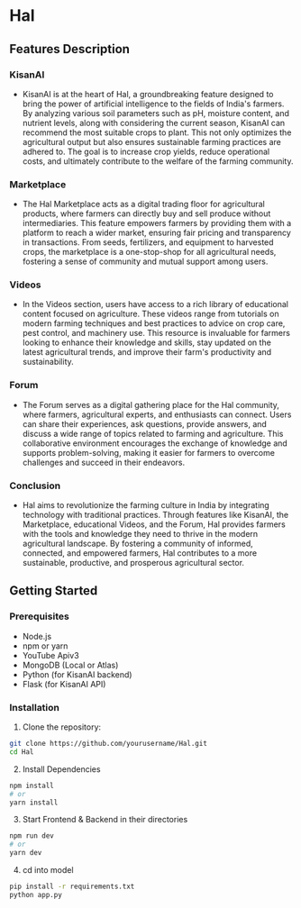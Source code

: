 # Hal

## Features Description

### KisanAI
- KisanAI is at the heart of Hal, a groundbreaking feature designed to bring the power of artificial intelligence to the fields of India's farmers. By analyzing various soil parameters such as pH, moisture content, and nutrient levels, along with considering the current season, KisanAI can recommend the most suitable crops to plant. This not only optimizes the agricultural output but also ensures sustainable farming practices are adhered to. The goal is to increase crop yields, reduce operational costs, and ultimately contribute to the welfare of the farming community.

### Marketplace
- The Hal Marketplace acts as a digital trading floor for agricultural products, where farmers can directly buy and sell produce without intermediaries. This feature empowers farmers by providing them with a platform to reach a wider market, ensuring fair pricing and transparency in transactions. From seeds, fertilizers, and equipment to harvested crops, the marketplace is a one-stop-shop for all agricultural needs, fostering a sense of community and mutual support among users.

### Videos
- In the Videos section, users have access to a rich library of educational content focused on agriculture. These videos range from tutorials on modern farming techniques and best practices to advice on crop care, pest control, and machinery use. This resource is invaluable for farmers looking to enhance their knowledge and skills, stay updated on the latest agricultural trends, and improve their farm's productivity and sustainability.

### Forum
- The Forum serves as a digital gathering place for the Hal community, where farmers, agricultural experts, and enthusiasts can connect. Users can share their experiences, ask questions, provide answers, and discuss a wide range of topics related to farming and agriculture. This collaborative environment encourages the exchange of knowledge and supports problem-solving, making it easier for farmers to overcome challenges and succeed in their endeavors.

### Conclusion
- Hal aims to revolutionize the farming culture in India by integrating technology with traditional practices. Through features like KisanAI, the Marketplace, educational Videos, and the Forum, Hal provides farmers with the tools and knowledge they need to thrive in the modern agricultural landscape. By fostering a community of informed, connected, and empowered farmers, Hal contributes to a more sustainable, productive, and prosperous agricultural sector.

## Getting Started

### Prerequisites

- Node.js
- npm or yarn
- YouTube Apiv3
- MongoDB (Local or Atlas)
- Python (for KisanAI backend)
- Flask (for KisanAI API)

### Installation

1. Clone the repository:
```bash
git clone https://github.com/yourusername/Hal.git
cd Hal
```
2. Install Dependencies
```bash
npm install
# or
yarn install
```
3. Start Frontend & Backend in their directories
```bash
npm run dev
# or
yarn dev
```
4. cd into model
```bash
pip install -r requirements.txt
python app.py
```




